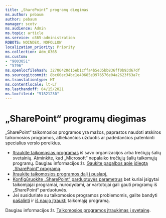 ```yaml
---
title: „SharePoint“ programų diegimas
ms.author: pebaum
author: pebaum
manager: scotv
ms.audience: Admin
ms.topic: article
ms.service: o365-administration
ROBOTS: NOINDEX, NOFOLLOW
localization_priority: Priority
ms.collection: Adm_O365
ms.custom:
- "9003051"
- "5796"
ms.openlocfilehash: 32706420d15eb1cffa4b5e35bb836ff0b93d67df
ms.sourcegitcommit: 8bc60ec34bc1e40685e3976576e04a2623f63a7c
ms.translationtype: HT
ms.contentlocale: lt-LT
ms.lasthandoff: 04/15/2021
ms.locfileid: "51821230"
---
```

# <a name="install-sharepoint-apps"></a>„SharePoint“ programų diegimas

„SharePoint“ taikomosios programos yra mažos, paprastos naudoti atskiros taikomosios programos, atliekančios užduotis ar padedančios patenkinti specialius verslo poreikius.

- [Įtraukite taikomąsias programas](https://support.microsoft.com/office/ef9c0dbd-7fe1-4715-a1b0-fe3bc81317cb) iš savo organizacijos arba trečiųjų šalių svetainių. Atminkite, kad „Microsoft“ nepalaiko trečiųjų šalių taikomųjų programų. Daugiau informacijos žr. [Gaukite pagalbos apie įdiegtą „SharePoint“ programą](https://support.office.com/article/get-help-for-a-sharepoint-app-you-installed-fd98af7f-6af0-4573-8360-8f5631c6ab21).
-   [Įtraukite taikomosios programos dalį į puslapį.](https://support.microsoft.com/office/6f06c0b7-44b8-4c69-b4ad-85197eee8d78)
-   [Konfigūruokite „SharePoint“ parduotuvės parametrus](https://docs.microsoft.com/sharepoint/configure-sharepoint-store-settings) bet kuriai įsigytai taikomjajai programai, nurodydami, ar vartotojai gali gauti programų iš „SharePoint“ parduotuvės.
-   Jei susiduriate su taikomosios programos problemomis, galite bandyti [pašalinti](https://support.microsoft.com/office/03198d1b-c33b-498d-9469-af641a587d6c) ir [iš naujo įtraukti](https://support.microsoft.com/office/ef9c0dbd-7fe1-4715-a1b0-fe3bc81317cb) taikomąją programą.

Daugiau informacijos žr.  [Taikomosios programos įtraukimas į svetainę](https://support.microsoft.com/office/add-an-app-to-a-site-ef9c0dbd-7fe1-4715-a1b0-fe3bc81317cb).
